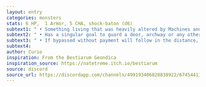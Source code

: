 ```yaml
---
layout: entry 
categories: monsters
stats: 6 HP,  1 Armor, 5 CHA, shock-baton (d6)
subtext1: " • Something living that was heavily altered by Machines and now a hulking mass of flesh and wires. Quite stupid."
subtext2: " • Has a singular goal to guard a door, archway or any other portal asking for a toll payment in anything but money."
subtext3: " • If bypassed without payment will follow in the distance, trying to hide and exact revenge in the most inconvenient moment."
subtext4: 
author: Curio
inspiration: From the Bestiarum Geondica
inspiration_source: https://natetreme.itch.io/bestiarum
source: discord
source_url: https://discordapp.com/channels/499193406828838922/674544134798966806/705384271161851914
---
```

